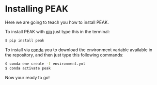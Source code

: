 # Installing PEAK
Here we are going to teach you how to install PEAK. 

To install PEAK with [pip](https://pip.pypa.io/en/stable/) just type this in the terminal:
```bash
$ pip install peak
```
To install via [conda](https://docs.conda.io/en/latest/miniconda.html) you to download the environment variable available in the repository, and then just type this following commands:
```bash
$ conda env create -f environment.yml
$ conda activate peak
```
Now your ready to go!